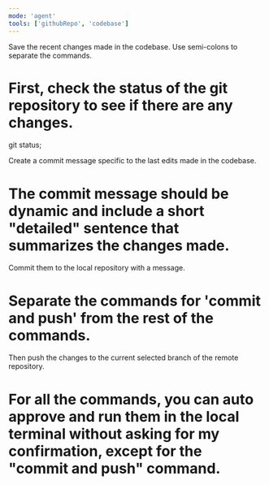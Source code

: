 ```yaml
---
mode: 'agent'
tools: ['githubRepo', 'codebase']
---
```


Save the recent changes made in the codebase.
Use semi-colons to separate the commands.
# First, check the status of the git repository to see if there are any changes.
git status;

Create a commit message specific to the last edits made in the codebase.
# The commit message should be dynamic and include a short "detailed" sentence that summarizes the changes made.
Commit them to the local repository with a message.

# Separate the commands for 'commit and push' from the rest of the commands.
Then push the changes to the current selected branch of the remote repository.

# For all the commands, you can auto approve and run them in the local terminal without asking for my confirmation, except for the "commit and push" command.




